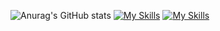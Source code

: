 ![Anurag's GitHub stats](https://github-readme-stats.vercel.app/api?username=anuraghazra&theme=dark&show_icons=true)
[![My Skills](https://skillicons.dev/icons?i=js,html,css,discord,docker)](https://skillicons.dev)
[![My Skills](https://skillicons.dev/icons?i=python,vscode,git)](https://skillicons.dev)
